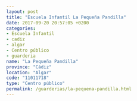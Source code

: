 ```yaml
---
layout: post
title: "Escuela Infantil La Pequeña Pandilla"
date: 2017-09-20 20:57:05 +0200
categories:
- Escuela Infantil
- cadiz
- algar
- Centro público
- guarderia
name: "La Pequeña Pandilla"
province: "Cádiz"
location: "Algar"
code: "11011718"
type: "Centro público"
permalink: /guarderias/la-pequena-pandilla.html
---
```

